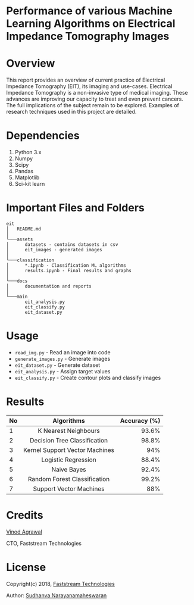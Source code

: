 # Performance of various Machine Learning Algorithms on Electrical Impedance Tomography Images

# Overview

This report provides an overview of current practice of Electrical Impedance Tomography (EIT), its imaging and use-cases. Electrical Impedance Tomography is a non-invasive type of medical imaging. These advances are improving our capacity to treat and even prevent cancers. The full implications of the subject remain to be explored. Examples of research techniques used in this project are detailed.  

# Dependencies

1.	Python 3.x 
2.	Numpy 
3.	Scipy
4.	Pandas
5.	Matplotlib
6.	Sci-kit learn

# Important Files and Folders

```
eit
│   README.md   
│
└───assets
│      datasets - contains datasets in csv
│      eit_images - generated images
│   
└───classification
│      *.ipynb - Classification ML algorithms
│      results.ipynb - Final results and graphs
│   
└───docs
│      documentation and reports
│
└───main
       eit_analysis.py
       eit_classify.py
       eit_dataset.py 
```

# Usage

* ```read_img.py``` - Read an image into code
* ```generate_images.py``` - Generate images
* ```eit_dataset.py``` - Generate dataset
* ```eit_analysis.py``` - Assign target values
* ```eit_classify.py``` - Create contour plots and classify images

# Results

| No |  Algorithms	                    | Accuracy (%)  |
| ---|:--------------------------------:| -------------:|
| 1	 |  K Nearest Neighbours	        | 93.6%         |
| 2	 |  Decision Tree Classification	| 98.8%         |
| 3	 |  Kernel Support Vector Machines	| 94%           |
| 4	 |  Logistic Regression	            | 88.4%         |
| 5	 |  Naive Bayes	                    | 92.4%         |
| 6	 |  Random Forest Classification	| 99.2%         |
| 7	 |  Support Vector Machines	        | 88%           |


# Credits

[Vinod Agrawal](https://in.linkedin.com/in/vinod-agrawal-8020488)

CTO, Faststream Technologies

# License

Copyright(c) 2018, [Faststream Technologies](https://www.faststreamtech.com)

Author: [Sudhanva Narayana](https://www.sudhanva.in)[maheswaran]()